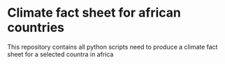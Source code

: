 # Climate fact sheet for african countries
This repository contains all python scripts need to produce a climate fact sheet for a selected countra in africa
